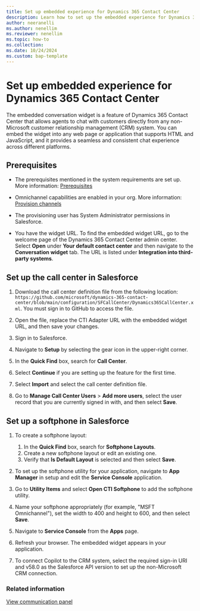```yaml
---
title: Set up embedded experience for Dynamics 365 Contact Center
description: Learn how to set up the embedded experience for Dynamics 365 Contact Center.
author: neeranelli
ms.author: nenellim
ms.reviewer: nenellim
ms.topic: how-to
ms.collection:
ms.date: 10/24/2024
ms.custom: bap-template
---
```


# Set up embedded experience for Dynamics 365 Contact Center

The embedded conversation widget is a feature of Dynamics 365 Contact Center that allows agents to chat with customers directly from any non-Microsoft customer relationship management (CRM) system. You can embed the widget into any web page or application that supports HTML and JavaScript, and it provides a seamless and consistent chat experience across different platforms.

## Prerequisites

- The prerequisites mentioned in the system requirements are set up. More information: [Prerequisites](../implement/system-requirements-contact-center.md#prerequisites)
  
- Omnichannel capabilities are enabled in your org. More information: [Provision channels](../implement/provision-channels.md)

- The provisioning user has System Administrator permissions in Salesforce.

- You have the widget URL. To find the embedded widget URL, go to the welcome page of the Dynamics 365 Contact Center admin center. Select **Open** under **Your default contact center** and then navigate to the **Conversation widget** tab. The URL is listed under **Integration into third-party systems**.

## Set up the call center in Salesforce

1. Download the call center definition file from the following location: `https://github.com/microsoft/dynamics-365-contact-center/blob/main/configuration/SFCallCenter/Dynamics365CallCenter.xml`. You must sign in to GitHub to access the file.

1. Open the file, replace the CTI Adapter URL with the embedded widget URL, and then save your changes.

1. Sign in to Salesforce.

1. Navigate to **Setup** by selecting the gear icon in the upper-right corner.

1. In the **Quick Find** box, search for **Call Center**.

1. Select **Continue** if you are setting up the feature for the first time.

1. Select **Import** and select the call center definition file.

1. Go to **Manage Call Center Users** > **Add more users**, select the user record that you are currently signed in with, and then select **Save**.

## Set up a softphone in Salesforce

1. To create a softphone layout:
    1. In the **Quick Find** box, search for **Softphone Layouts**.
    2. Create a new softphone layout or edit an existing one.
    3. Verify that **Is Default Layout** is selected and then select **Save**.
    
1. To set up the softphone utility for your application, navigate to **App Manager** in setup and edit the **Service Console** application.

1. Go to **Utility Items** and select **Open CTI Softphone** to add the softphone utility.

1. Name your softphone appropriately (for example, "MSFT Omnichannel"), set the width to 400 and height to 600, and then select **Save**.

1. Navigate to **Service Console** from the **Apps** page.

1. Refresh your browser. The embedded widget appears in your application.

1. To connect Copilot to the CRM system, select the required sign-in URI and v58.0 as the Salesforce API version to set up the non-Microsoft CRM connection.

### Related information

[View communication panel](/dynamics365/customer-service/use/oc-conversation-control?context=/dynamics365/contact-center/context/use-context)  

